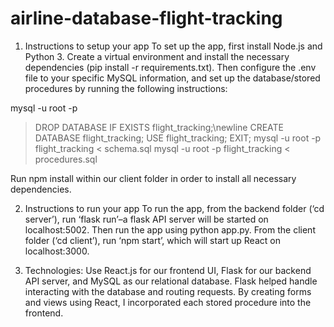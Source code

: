 # airline-database-flight-tracking

1. Instructions to setup your app
To set up the app, first install Node.js and Python 3. Create a virtual environment and install the necessary dependencies (pip install -r requirements.txt). Then configure the .env file to your specific MySQL information, and set up the database/stored procedures by running the following instructions:

mysql -u root -p
> DROP DATABASE IF EXISTS flight_tracking;\newline
> CREATE DATABASE flight_tracking;
> USE flight_tracking;
> EXIT;
mysql -u root -p flight_tracking < schema.sql
mysql -u root -p flight_tracking < procedures.sql

Run npm install within our client folder in order to install all necessary dependencies.

2. Instructions to run your app
To run the app, from the backend folder (‘cd server’), run ‘flask run’–a flask API server will be started on localhost:5002. Then run the app using python app.py. From the client folder (‘cd client’), run ‘npm start’, which will start up React on localhost:3000.

3. Technologies:
Use React.js for our frontend UI, Flask for our backend API server, and MySQL as our relational database. Flask helped handle interacting with the database and routing requests. By creating forms and views using React, I incorporated each stored procedure into the frontend.
